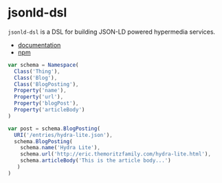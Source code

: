# jsonld-dsl

`jsonld-dsl` is a DSL for building JSON-LD powered hypermedia services.

* [documentation](https://ericmoritz.github.io/node-jsonld-dsl/)
* [npm](https://www.npmjs.com/package/jsonld-dsl)

```js
var schema = Namespace(
  Class('Thing'),
  Class('Blog'),
  Class('BlogPosting'),
  Property('name'),
  Property('url'),
  Property('blogPost'),
  Property('articleBody')
)

var post = schema.BlogPosting(
  URI('/entries/hydra-lite.json'),
  schema.BlogPosting(
    schema.name('Hydra Lite'),
    schema.url('http://eric.themoritzfamily.com/hydra-lite.html'),
    schema.articleBody('This is the article body...')
   )
)
```
